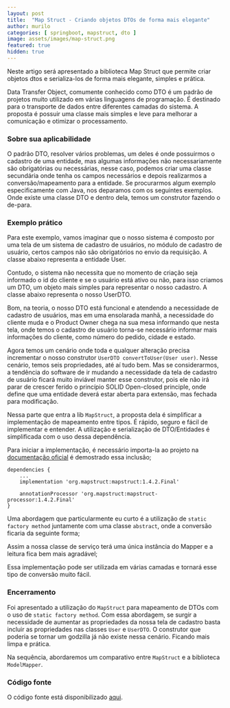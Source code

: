 ```yaml
---
layout: post
title:  "Map Struct - Criando objetos DTOs de forma mais elegante"
author: murilo
categories: [ springboot, mapstruct, dto ]
image: assets/images/map-struct.png
featured: true
hidden: true
---
```

Neste artigo será apresentado a biblioteca Map Struct que permite criar objetos dtos e serializa-los de forma mais elegante, simples e prática.

Data Transfer Object, comumente conhecido como DTO é um padrão de projetos muito utilizado em várias linguagens de programação. É destinado para o transporte de dados entre diferentes camadas do sistema. A proposta é possuir uma classe mais simples e leve para melhorar a comunicação e otimizar o processamento.

### Sobre sua aplicabilidade

O padrão DTO, resolver vários problemas, um deles é onde possuirmos o cadastro de uma entidade, mas algumas informações não necessariamente são obrigatórias ou necessárias, nesse caso, podemos criar uma classe secundária onde tenha os campos necessários e depois realizarmos a conversão/mapeamento para a entidade. Se procurarmos algum exemplo especificamente com Java, nos deparamos com os seguintes exemplos. Onde existe uma classe DTO e dentro dela, temos um construtor fazendo o de-para.

### Exemplo prático

Para este exemplo, vamos imaginar que o nosso sistema é composto por uma tela de um sistema de cadastro de usuários, no módulo de cadastro de usuário, certos campos não são obrigatórios no envio da requisição. A classe abaixo representa a entidade User.

<script src="https://gist.github.com/httpmurilo/3a35ab40250072200914639e81b58498.js"></script>


Contudo, o sistema não necessita que no momento de criação seja informado o id do cliente e se o usuário está ativo ou não, para isso criamos um DTO, um objeto mais simples para representar o nosso cadastro. A classe abaixo representa o nosso UserDTO.

<script src="https://gist.github.com/httpmurilo/3e8ccddff78e2e0694d4152d743fd649.js"></script>

Bom, na teoria, o nosso DTO está funcional e atendendo a necessidade de cadastro de usuários, mas em uma ensolarada manhã, a necessidade do cliente muda e o Product Owner chega na sua mesa informando que nesta tela, onde temos o cadastro de usuário torna-se necessário informar mais informações do cliente, como número do pedido, cidade e estado.

Agora temos um cenário onde toda e qualquer alteração precisa incrementar o nosso construtor `UserDTO convertToUser(User user)`. Nesse cenário, temos seis propriedades, até aí tudo bem. Mas se considerarmos, a tendência do software de ir mudando a necessidade da tela de cadastro de usuário ficará muito inviável manter esse construtor, pois ele não irá parar de crescer ferido o princípio SOLID Open-closed principle, onde define que uma entidade deverá estar aberta para extensão, mas fechada para modificação.

<script src="https://gist.github.com/httpmurilo/d296cc8f2f539541798aeb4ac827df40.js"></script>

Nessa parte que entra a lib `MapStruct`, a proposta dela é simplificar a implementação de mapeamento entre tipos. É rápido, seguro e fácil de implementar e entender. A utilização e serialização de DTO/Entidades é simplificada com o uso dessa dependência.

Para iniciar a implementação, é necessário importa-la ao projeto na [documentação oficial](https://mapstruct.org/documentation/installation/) é demostrado essa inclusão;

```properties
dependencies {
    ...
    implementation 'org.mapstruct:mapstruct:1.4.2.Final'
 
    annotationProcessor 'org.mapstruct:mapstruct-processor:1.4.2.Final'
}

```

Uma abordagem que particularmente eu curto é a utilização de `static factory method` juntamente com uma classe `abstract`, onde a conversão ficaria da seguinte forma;

<script src="https://gist.github.com/httpmurilo/8d651463987e9cf73daf19af9940e8c1.js"></script>

Assim a nossa classe de serviço terá uma única instância do Mapper e a leitura fica bem mais agradável;

<script src="https://gist.github.com/httpmurilo/32b134fef6e8a29565dd8aee76720c5d.js"></script>

Essa implementação pode ser utilizada em várias camadas e tornará esse tipo de conversão muito fácil.

### Encerramento

Foi apresentado a utilização do `MapStruct` para mapeamento de DTOs com o uso de `static factory method`. Com essa abordagem, se surgir a necessidade de aumentar as propriedades da nossa tela de cadastro basta incluir as propriedades nas classes `User` e `UserDTO`. O construtor que poderia se tornar um godzilla já não existe nessa cenário. Ficando mais limpa e prática.

Na sequência, abordaremos um comparativo entre `MapStruct` e a biblioteca `ModelMapper`.

### Código fonte 

O código fonte está disponibilizado [aqui](https://github.com/httpmurilo/basic-map-struct).